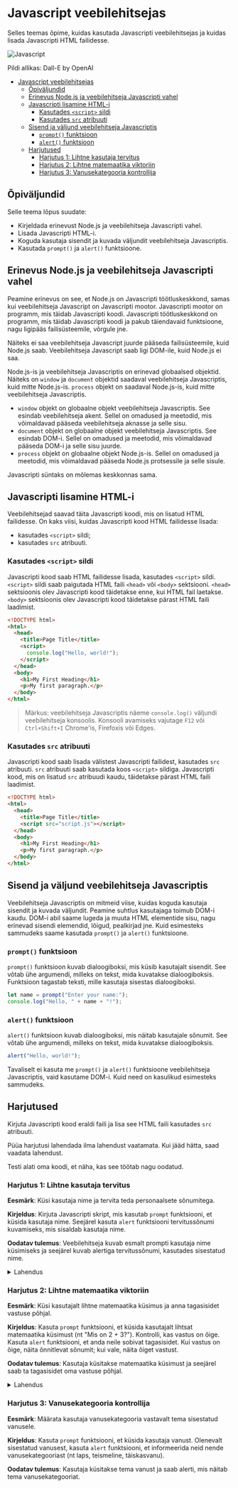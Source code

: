 # Javascript veebilehitsejas

Selles teemas õpime, kuidas kasutada Javascripti veebilehitsejas ja kuidas lisada Javascripti HTML failidesse.

![Javascript](JavaScript.webp)

Pildi allikas: Dall-E by OpenAI

- [Javascript veebilehitsejas](#javascript-veebilehitsejas)
  - [Õpiväljundid](#õpiväljundid)
  - [Erinevus Node.js ja veebilehitseja Javascripti vahel](#erinevus-nodejs-ja-veebilehitseja-javascripti-vahel)
  - [Javascripti lisamine HTML-i](#javascripti-lisamine-html-i)
    - [Kasutades `<script>` sildi](#kasutades-script-sildi)
    - [Kasutades `src` atribuuti](#kasutades-src-atribuuti)
  - [Sisend ja väljund veebilehitseja Javascriptis](#sisend-ja-väljund-veebilehitseja-javascriptis)
    - [`prompt()` funktsioon](#prompt-funktsioon)
    - [`alert()` funktsioon](#alert-funktsioon)
  - [Harjutused](#harjutused)
    - [Harjutus 1: Lihtne kasutaja tervitus](#harjutus-1-lihtne-kasutaja-tervitus)
    - [Harjutus 2: Lihtne matemaatika viktoriin](#harjutus-2-lihtne-matemaatika-viktoriin)
    - [Harjutus 3: Vanusekategooria kontrollija](#harjutus-3-vanusekategooria-kontrollija)

## Õpiväljundid

Selle teema lõpus suudate:

- Kirjeldada erinevust Node.js ja veebilehitseja Javascripti vahel.
- Lisada Javascripti HTML-i.
- Koguda kasutaja sisendit ja kuvada väljundit veebilehitseja Javascriptis.
- Kasutada `prompt()` ja `alert()` funktsioone.

## Erinevus Node.js ja veebilehitseja Javascripti vahel

Peamine erinevus on see, et Node.js on Javascripti töötluskeskkond, samas kui veebilehitseja Javascript on Javascripti mootor. Javascripti mootor on programm, mis täidab Javascripti koodi. Javascripti töötluskeskkond on programm, mis täidab Javascripti koodi ja pakub täiendavaid funktsioone, nagu ligipääs failisüsteemile, võrgule jne.

Näiteks ei saa veebilehitseja Javascript juurde pääseda failisüsteemile, kuid Node.js saab. Veebilehitseja Javascript saab ligi DOM-ile, kuid Node.js ei saa.

Node.js-is ja veebilehitseja Javascriptis on erinevad globaalsed objektid. Näiteks on `window` ja `document` objektid saadaval veebilehitseja Javascriptis, kuid mitte Node.js-is. `process` objekt on saadaval Node.js-is, kuid mitte veebilehitseja Javascriptis.

- `window` objekt on globaalne objekt veebilehitseja Javascriptis. See esindab veebilehitseja akent. Sellel on omadused ja meetodid, mis võimaldavad pääseda veebilehitseja aknasse ja selle sisu.
- `document` objekt on globaalne objekt veebilehitseja Javascriptis. See esindab DOM-i. Sellel on omadused ja meetodid, mis võimaldavad pääseda DOM-i ja selle sisu juurde.
- `process` objekt on globaalne objekt Node.js-is. Sellel on omadused ja meetodid, mis võimaldavad pääseda Node.js protsessile ja selle sisule.

Javascripti süntaks on mõlemas keskkonnas sama.

## Javascripti lisamine HTML-i

Veebilehitsejad saavad täita Javascripti koodi, mis on lisatud HTML failidesse. On kaks viisi, kuidas Javascripti kood HTML failidesse lisada:

- kasutades `<script>` sildi;
- kasutades `src` atribuuti.

### Kasutades `<script>` sildi

Javascripti kood saab HTML failidesse lisada, kasutades `<script>` sildi. `<script>` sildi saab paigutada HTML faili `<head>` või `<body>` sektsiooni. `<head>` sektsioonis olev Javascripti kood täidetakse enne, kui HTML fail laetakse. `<body>` sektsioonis olev Javascripti kood täidetakse pärast HTML faili laadimist.

```html
<!DOCTYPE html>
<html>
  <head>
    <title>Page Title</title>
    <script>
      console.log("Hello, world!");
    </script>
  </head>
  <body>
    <h1>My First Heading</h1>
    <p>My first paragraph.</p>
  </body>
</html>
```

> Märkus: veebilehitseja Javascriptis näeme `console.log()` väljundi veebilehitseja konsoolis. Konsooli avamiseks vajutage `F12` või `Ctrl+Shift+I` Chrome'is, Firefoxis või Edges.

### Kasutades `src` atribuuti

Javascripti kood saab lisada välistest Javascripti failidest, kasutades `src` atribuuti. `src` atribuuti saab kasutada koos `<script>` sildiga. Javascripti kood, mis on lisatud `src` atribuudi kaudu, täidetakse pärast HTML faili laadimist.

```html
<!DOCTYPE html>
<html>
  <head>
    <title>Page Title</title>
    <script src="script.js"></script>
  </head>
  <body>
    <h1>My First Heading</h1>
    <p>My first paragraph.</p>
  </body>
</html>
```

## Sisend ja väljund veebilehitseja Javascriptis

Veebilehitseja Javascriptis on mitmeid viise, kuidas koguda kasutaja sisendit ja kuvada väljundit. Peamine suhtlus kasutajaga toimub DOM-i kaudu. DOM-i abil saame lugeda ja muuta HTML elementide sisu, nagu erinevad sisendi elemendid, lõigud, pealkirjad jne. Kuid esimesteks sammudeks saame kasutada `prompt()` ja `alert()` funktsioone.

### `prompt()` funktsioon

`prompt()` funktsioon kuvab dialoogiboksi, mis küsib kasutajalt sisendit. See võtab ühe argumendi, milleks on tekst, mida kuvatakse dialoogiboksis. Funktsioon tagastab teksti, mille kasutaja sisestas dialoogiboksi.

```js
let name = prompt("Enter your name:");
console.log("Hello, " + name + "!");
```

### `alert()` funktsioon

`alert()` funktsioon kuvab dialoogiboksi, mis näitab kasutajale sõnumit. See võtab ühe argumendi, milleks on tekst, mida kuvatakse dialoogiboksis.

```js
alert("Hello, world!");
```

Tavaliselt ei kasuta me `prompt()` ja `alert()` funktsioone veebilehitseja Javascriptis, vaid kasutame DOM-i. Kuid need on kasulikud esimesteks sammudeks.

## Harjutused

Kirjuta Javascripti kood eraldi faili ja lisa see HTML faili kasutades `src` atribuuti.

Püüa harjutusi lahendada ilma lahendust vaatamata. Kui jääd hätta, saad vaadata lahendust.

Testi alati oma koodi, et näha, kas see töötab nagu oodatud.

### Harjutus 1: Lihtne kasutaja tervitus

**Eesmärk**: Küsi kasutaja nime ja tervita teda personaalsete sõnumitega.

**Kirjeldus**: Kirjuta Javascripti skript, mis kasutab `prompt` funktsiooni, et küsida kasutaja nime. Seejärel kasuta `alert` funktsiooni tervitussõnumi kuvamiseks, mis sisaldab kasutaja nime.

**Oodatav tulemus**: Veebilehitseja kuvab esmalt prompti kasutaja nime küsimiseks ja seejärel kuvab alertiga tervitussõnumi, kasutades sisestatud nime.

<details>

<summary>Lahendus</summary>
`app.js`:

```js
// Kasutaja nime küsimine ja selle salvestamine muutujasse
const userName = prompt("What is Your name?");

// Tervitussõnumi kuvamine
alert(`Hello, ${userName}!`);
```

`index.html`:

```html
<!DOCTYPE html>
<html>
  <head>
    <title>Greeting page</title>
    <script src="app.js"></script>
  </head>
  <body>
    <h1>This is greeting page</h1>
  </body>
</html>
```

![Prompt ja Alert](PromptAndAlert.gif)

</details>

### Harjutus 2: Lihtne matemaatika viktoriin

**Eesmärk**: Küsi kasutajalt lihtne matemaatika küsimus ja anna tagasisidet vastuse põhjal.

**Kirjeldus**: Kasuta `prompt` funktsiooni, et küsida kasutajalt lihtsat matemaatika küsimust (nt "Mis on 2 + 3?"). Kontrolli, kas vastus on õige. Kasuta `alert` funktsiooni, et anda neile sobivat tagasisidet. Kui vastus on õige, näita õnnitlevat sõnumit; kui vale, näita õiget vastust.

**Oodatav tulemus**: Kasutaja küsitakse matemaatika küsimust ja seejärel saab ta tagasisidet oma vastuse põhjal.

<details>
<summary>Lahendus</summary>

`app.js`:

```js
// Lihtne matemaatika küsimus
const userAnswer = prompt("What is 2 + 3?");

// Vastuse kontrollimine ja tagasiside andmine
if (parseInt(userAnswer) === 5) {
  alert("Correct! Well done.");
} else {
  alert("Incorrect. The correct answer is 5.");
}
```

> Märkus: `parseInt()` funktsioon muudab stringi täisarvuks. Näiteks `parseInt('5')` tagastab `5`. Kasutame `parseInt()` funktsiooni, kuna `prompt()` funktsioon tagastab alati stringi.

`index.html`:

```html
<!DOCTYPE html>
<html>
  <head>
    <title>Math Quiz</title>
    <script src="app.js"></script>
  </head>
  <body>
    <h1>This is math quiz</h1>
  </body>
</html>
```

</details>

### Harjutus 3: Vanusekategooria kontrollija

**Eesmärk**: Määrata kasutaja vanusekategooria vastavalt tema sisestatud vanusele.

**Kirjeldus**: Kasuta `prompt` funktsiooni, et küsida kasutaja vanust. Olenevalt sisestatud vanusest, kasuta `alert` funktsiooni, et informeerida neid nende vanusekategooriast (nt laps, teismeline, täiskasvanu).

**Oodatav tulemus**: Kasutaja küsitakse tema vanust ja saab alerti, mis näitab tema vanusekategooriat.
